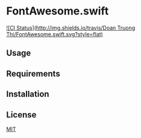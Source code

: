 # FontAwesome.swift

[![CI Status](http://img.shields.io/travis/Doan Truong Thi/FontAwesome.swift.svg?style=flat)](https://travis-ci.org/thii/FontAwesome.swift)

## Usage

## Requirements

## Installation

## License

[MIT](http://thi.mit-license.org/)
